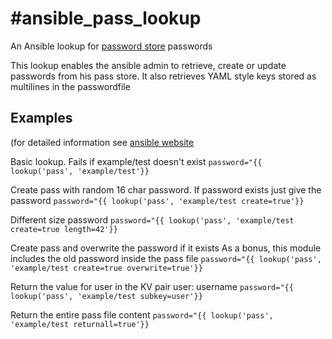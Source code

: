 #ansible_pass_lookup
====================
An Ansible lookup for [password store](https://www.passwordstore.org/) passwords 

This lookup enables the ansible admin to retrieve, create or update passwords from
his pass store. It also retrieves YAML style keys stored as multilines in the passwordfile

Examples
--------
(for detailed information see [ansible website](http://docs.ansible.com/ansible/playbooks_lookups.html)

Basic lookup. Fails if example/test doesn't exist
`password="{{ lookup('pass', 'example/test'}}`

Create pass with random 16 char password. If password exists just give the password
`password="{{ lookup('pass', 'example/test create=true'}}`

Different size password
`password="{{ lookup('pass', 'example/test create=true length=42'}}`

Create pass and overwrite the password if it exists
As a bonus, this module includes the old password inside the pass file
`password="{{ lookup('pass', 'example/test create=true overwrite=true'}}`

Return the value for user in the KV pair user: username
`password="{{ lookup('pass', 'example/test subkey=user'}}`

Return the entire pass file content
`password="{{ lookup('pass', 'example/test returnall=true'}}`
